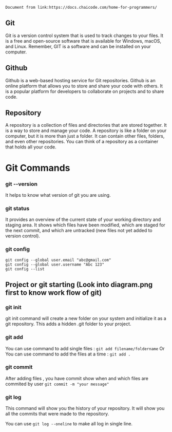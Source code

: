 ```
Document from link:https://docs.chaicode.com/home-for-programmers/
```

## Git
Git is a version control system that is used to track changes to your files. It is a free and open-source software that is available for Windows, macOS, and Linux. Remember, GIT is a software and can be installed on your computer.

## Github
Github is a web-based hosting service for Git repositories. Github is an online platform that allows you to store and share your code with others. It is a popular platform for developers to collaborate on projects and to share code.

## Repository
A repository is a collection of files and directories that are stored together. It is a way to store and manage your code. A repository is like a folder on your computer, but it is more than just a folder. It can contain other files, folders, and even other repositories. You can think of a repository as a container that holds all your code.


# Git Commands
### git --version
It helps to know what version of git you are using.

### git status
It provides an overview of the current state of your working directory and staging area. It shows which files have been modified, which are staged for the next commit, and which are untracked (new files not yet added to version control). 

### git config
```
git config --global user.email "abc@gmail.com"
git config --global user.username "Abc 123"
git config --list

```
## Project or git starting (Look into diagram.png first to know work flow of git)

### git init
git init command will create a new folder on your system and initialize it as a git repository. This adds a hidden .git folder to your project.

### git add 
You can use command to add single files : ``` git add filename/foldername ```
Or
You can use command to add the files at a time : ``` git add . ```

### git commit 
After adding files , you have commit show when and which files are commited by user 
``` git commit -m "your message" ```

### git log
This command will show you the history of your repository. It will show you all the commits that were made to the repository.

You can use ``` git log --oneline ``` to make all log in single line.


